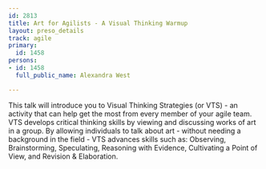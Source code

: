 ```yaml
---
id: 2813
title: Art for Agilists - A Visual Thinking Warmup
layout: preso_details
track: agile
primary:
  id: 1458
persons:
- id: 1458
  full_public_name: Alexandra West

---
```

This talk will introduce you to Visual Thinking Strategies (or VTS) - an activity that can help get the most from every member of your agile team. VTS develops critical thinking skills by viewing and discussing works of art in a group. By allowing individuals to talk about art - without needing a background in the field - VTS advances skills such as: Observing, Brainstorming, Speculating, Reasoning with Evidence, Cultivating a Point of View, and Revision & Elaboration.